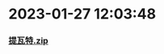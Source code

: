 # 2023-01-27 12:03:48

### [提瓦特.zip](https://raw.githubusercontent.com/Sam5440/Genshin_Impact_Teleport_Files/main/Genshin_Impact_Teleport/AutoGeneratePoint/Points%28SortByItemKind%29%5Bver2.8%5D%5Bcn-en%5D%5B2022-10-19%5D/Teleport%20ALL%20AutoRange20m%20y_offset_3m%20CN/%E6%A4%8D%E7%89%A9/%E5%98%9F%E5%98%9F%E8%8E%B2/%E6%8F%90%E7%93%A6%E7%89%B9.zip)

